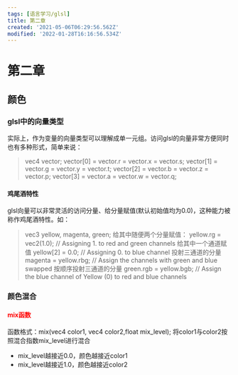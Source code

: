 ```yaml
---
tags: [语言学习/glsl]
title: 第二章
created: '2021-05-06T06:29:56.562Z'
modified: '2022-01-28T16:16:56.534Z'
---
```


# 第二章
## 颜色
### glsl中的向量类型
实际上，作为变量的向量类型可以理解成单一元组。访问glsl的向量非常方便同时也有多种形式，简单来说：
> vec4 vector;
vector[0] = vector.r = vector.x = vector.s;
vector[1] = vector.g = vector.y = vector.t;
vector[2] = vector.b = vector.z = vector.p;
vector[3] = vector.a = vector.w = vector.q;

#### 鸡尾酒特性
glsl向量可以非常灵活的访问分量、给分量赋值(默认初始值均为0.0)，这种能力被称作鸡尾酒特性。如：
> vec3 yellow, magenta, green;
给其中随便两个分量赋值：
yellow.rg = vec2(1.0);  // Assigning 1. to red and green channels
给其中一个通道赋值
yellow[2] = 0.0;        // Assigning 0. to blue channel
投射三通道的分量
magenta = yellow.rbg;   // Assign the channels with green and blue swapped
按顺序投射三通道的分量
green.rgb = yellow.bgb; // Assign the blue channel of Yellow (0) to red and blue channels

### 颜色混合
#### <font color="red">mix函数</font>
函数格式：mix(vec4 color1, vec4 color2,float mix_level);
将color1与color2按照混合指数mix_level进行混合
- mix_level越接近0.0，颜色越接近color1
- mix_level越接近1.0，颜色越接近color2

